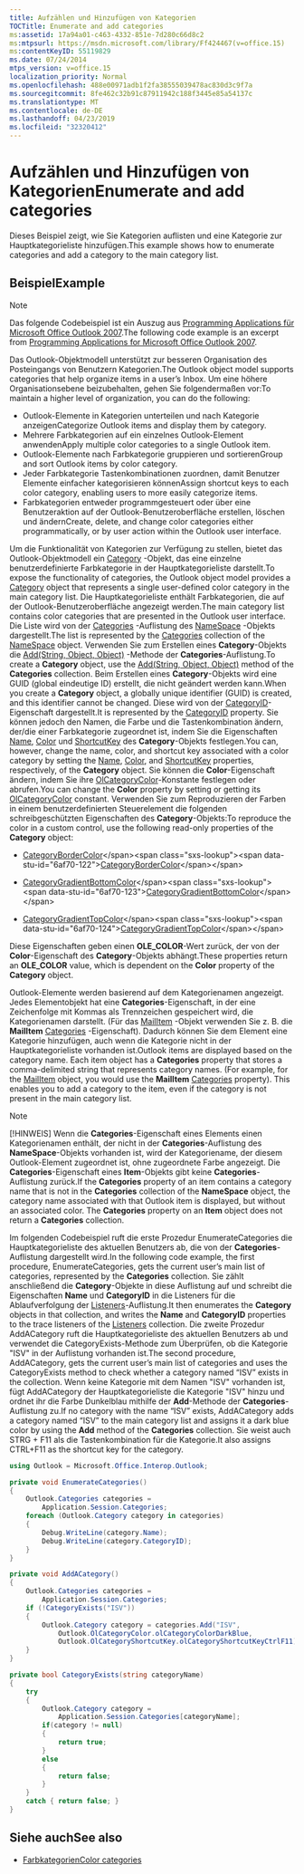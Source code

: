 ```yaml
---
title: Aufzählen und Hinzufügen von Kategorien
TOCTitle: Enumerate and add categories
ms:assetid: 17a94a01-c463-4332-851e-7d280c66d8c2
ms:mtpsurl: https://msdn.microsoft.com/library/Ff424467(v=office.15)
ms:contentKeyID: 55119829
ms.date: 07/24/2014
mtps_version: v=office.15
localization_priority: Normal
ms.openlocfilehash: 488e00971adb1f2fa38555039478ac830d3c9f7a
ms.sourcegitcommit: 8fe462c32b91c87911942c188f3445e85a54137c
ms.translationtype: MT
ms.contentlocale: de-DE
ms.lasthandoff: 04/23/2019
ms.locfileid: "32320412"
---
```

# <a name="enumerate-and-add-categories"></a><span data-ttu-id="6af70-102">Aufzählen und Hinzufügen von Kategorien</span><span class="sxs-lookup"><span data-stu-id="6af70-102">Enumerate and add categories</span></span>

<span data-ttu-id="6af70-103">Dieses Beispiel zeigt, wie Sie Kategorien auflisten und eine Kategorie zur Hauptkategorieliste hinzufügen.</span><span class="sxs-lookup"><span data-stu-id="6af70-103">This example shows how to enumerate categories and add a category to the main category list.</span></span>

## <a name="example"></a><span data-ttu-id="6af70-104">Beispiel</span><span class="sxs-lookup"><span data-stu-id="6af70-104">Example</span></span>

> [!NOTE] 
> <span data-ttu-id="6af70-105">Das folgende Codebeispiel ist ein Auszug aus [Programming Applications für Microsoft Office Outlook 2007](https://www.amazon.com/gp/product/0735622493?ie=UTF8&tag=msmsdn-20&linkCode=as2&camp=1789&creative=9325&creativeASIN=0735622493).</span><span class="sxs-lookup"><span data-stu-id="6af70-105">The following code example is an excerpt from [Programming Applications for Microsoft Office Outlook 2007](https://www.amazon.com/gp/product/0735622493?ie=UTF8&tag=msmsdn-20&linkCode=as2&camp=1789&creative=9325&creativeASIN=0735622493).</span></span>

<span data-ttu-id="6af70-106">Das Outlook-Objektmodell unterstützt zur besseren Organisation des Posteingangs von Benutzern Kategorien.</span><span class="sxs-lookup"><span data-stu-id="6af70-106">The Outlook object model supports categories that help organize items in a user’s Inbox.</span></span> <span data-ttu-id="6af70-107">Um eine höhere Organisationsebene beizubehalten, gehen Sie folgendermaßen vor:</span><span class="sxs-lookup"><span data-stu-id="6af70-107">To maintain a higher level of organization, you can do the following:</span></span>

- <span data-ttu-id="6af70-108">Outlook-Elemente in Kategorien unterteilen und nach Kategorie anzeigen</span><span class="sxs-lookup"><span data-stu-id="6af70-108">Categorize Outlook items and display them by category.</span></span>
- <span data-ttu-id="6af70-109">Mehrere Farbkategorien auf ein einzelnes Outlook-Element anwenden</span><span class="sxs-lookup"><span data-stu-id="6af70-109">Apply multiple color categories to a single Outlook item.</span></span>
- <span data-ttu-id="6af70-110">Outlook-Elemente nach Farbkategorie gruppieren und sortieren</span><span class="sxs-lookup"><span data-stu-id="6af70-110">Group and sort Outlook items by color category.</span></span>
- <span data-ttu-id="6af70-111">Jeder Farbkategorie Tastenkombinationen zuordnen, damit Benutzer Elemente einfacher kategorisieren können</span><span class="sxs-lookup"><span data-stu-id="6af70-111">Assign shortcut keys to each color category, enabling users to more easily categorize items.</span></span>
- <span data-ttu-id="6af70-112">Farbkategorien entweder programmgesteuert oder über eine Benutzeraktion auf der Outlook-Benutzeroberfläche erstellen, löschen und ändern</span><span class="sxs-lookup"><span data-stu-id="6af70-112">Create, delete, and change color categories either programmatically, or by user action within the Outlook user interface.</span></span>

<span data-ttu-id="6af70-113">Um die Funktionalität von Kategorien zur Verfügung zu stellen, bietet das Outlook-Objektmodell ein [Category](https://msdn.microsoft.com/library/bb623480\(v=office.15\)) -Objekt, das eine einzelne benutzerdefinierte Farbkategorie in der Hauptkategorieliste darstellt.</span><span class="sxs-lookup"><span data-stu-id="6af70-113">To expose the functionality of categories, the Outlook object model provides a [Category](https://msdn.microsoft.com/library/bb623480\(v=office.15\)) object that represents a single user-defined color category in the main category list.</span></span> <span data-ttu-id="6af70-114">Die Hauptkategorieliste enthält Farbkategorien, die auf der Outlook-Benutzeroberfläche angezeigt werden.</span><span class="sxs-lookup"><span data-stu-id="6af70-114">The main category list contains color categories that are presented in the Outlook user interface.</span></span> <span data-ttu-id="6af70-115">Die Liste wird von der [Categories](https://msdn.microsoft.com/library/bb623535\(v=office.15\)) -Auflistung des [NameSpace](https://msdn.microsoft.com/library/bb645857\(v=office.15\)) -Objekts dargestellt.</span><span class="sxs-lookup"><span data-stu-id="6af70-115">The list is represented by the [Categories](https://msdn.microsoft.com/library/bb623535\(v=office.15\)) collection of the [NameSpace](https://msdn.microsoft.com/library/bb645857\(v=office.15\)) object.</span></span> <span data-ttu-id="6af70-116">Verwenden Sie zum Erstellen eines **Category**-Objekts die [Add(String, Object, Object)](https://msdn.microsoft.com/library/bb623093\(v=office.15\)) -Methode der **Categories**-Auflistung.</span><span class="sxs-lookup"><span data-stu-id="6af70-116">To create a **Category** object, use the [Add(String, Object, Object)](https://msdn.microsoft.com/library/bb623093\(v=office.15\)) method of the **Categories** collection.</span></span> <span data-ttu-id="6af70-117">Beim Erstellen eines **Category**-Objekts wird eine GUID (global eindeutige ID) erstellt, die nicht geändert werden kann.</span><span class="sxs-lookup"><span data-stu-id="6af70-117">When you create a **Category** object, a globally unique identifier (GUID) is created, and this identifier cannot be changed.</span></span> <span data-ttu-id="6af70-118">Diese wird von der [CategoryID](https://msdn.microsoft.com/library/bb647100\(v=office.15\))-Eigenschaft dargestellt.</span><span class="sxs-lookup"><span data-stu-id="6af70-118">It is represented by the [CategoryID](https://msdn.microsoft.com/library/bb647100\(v=office.15\)) property.</span></span> <span data-ttu-id="6af70-119">Sie können jedoch den Namen, die Farbe und die Tastenkombination ändern, der/die einer Farbkategorie zugeordnet ist, indem Sie die Eigenschaften [Name](https://msdn.microsoft.com/library/bb645577\(v=office.15\)), [Color](https://msdn.microsoft.com/library/bb612316\(v=office.15\)) und [ShortcutKey](https://msdn.microsoft.com/library/bb644944\(v=office.15\)) des **Category**-Objekts festlegen.</span><span class="sxs-lookup"><span data-stu-id="6af70-119">You can, however, change the name, color, and shortcut key associated with a color category by setting the [Name](https://msdn.microsoft.com/library/bb645577\(v=office.15\)), [Color](https://msdn.microsoft.com/library/bb612316\(v=office.15\)), and [ShortcutKey](https://msdn.microsoft.com/library/bb644944\(v=office.15\)) properties, respectively, of the **Category** object.</span></span> <span data-ttu-id="6af70-120">Sie können die **Color**-Eigenschaft ändern, indem Sie ihre [OlCategoryColor](https://msdn.microsoft.com/library/bb608974\(v=office.15\))-Konstante festlegen oder abrufen.</span><span class="sxs-lookup"><span data-stu-id="6af70-120">You can change the **Color** property by setting or getting its [OlCategoryColor](https://msdn.microsoft.com/library/bb608974\(v=office.15\)) constant.</span></span> <span data-ttu-id="6af70-121">Verwenden Sie zum Reproduzieren der Farben in einem benutzerdefinierten Steuerelement die folgenden schreibgeschützten Eigenschaften des **Category**-Objekts:</span><span class="sxs-lookup"><span data-stu-id="6af70-121">To reproduce the color in a custom control, use the following read-only properties of the **Category** object:</span></span>

  - <span data-ttu-id="6af70-122">[CategoryBorderColor](https://msdn.microsoft.com/library/bb610083\(v=office.15\))</span><span class="sxs-lookup"><span data-stu-id="6af70-122">[CategoryBorderColor](https://msdn.microsoft.com/library/bb610083\(v=office.15\))</span></span>

  - <span data-ttu-id="6af70-123">[CategoryGradientBottomColor](https://msdn.microsoft.com/library/bb647357\(v=office.15\))</span><span class="sxs-lookup"><span data-stu-id="6af70-123">[CategoryGradientBottomColor](https://msdn.microsoft.com/library/bb647357\(v=office.15\))</span></span>

  - <span data-ttu-id="6af70-124">[CategoryGradientTopColor](https://msdn.microsoft.com/library/bb623975\(v=office.15\))</span><span class="sxs-lookup"><span data-stu-id="6af70-124">[CategoryGradientTopColor](https://msdn.microsoft.com/library/bb623975\(v=office.15\))</span></span>

<span data-ttu-id="6af70-125">Diese Eigenschaften geben einen **OLE\_COLOR**-Wert zurück, der von der **Color**-Eigenschaft des **Category**-Objekts abhängt.</span><span class="sxs-lookup"><span data-stu-id="6af70-125">These properties return an **OLE\_COLOR** value, which is dependent on the **Color** property of the **Category** object.</span></span>

<span data-ttu-id="6af70-p103">Outlook-Elemente werden basierend auf dem Kategorienamen angezeigt. Jedes Elementobjekt hat eine **Categories**-Eigenschaft, in der eine Zeichenfolge mit Kommas als Trennzeichen gespeichert wird, die Kategorienamen darstellt. (Für das [MailItem](https://msdn.microsoft.com/library/bb643865\(v=office.15\)) -Objekt verwenden Sie z. B. die **MailItem** [Categories](https://msdn.microsoft.com/library/bb646442\(v=office.15\)) -Eigenschaft). Dadurch können Sie dem Element eine Kategorie hinzufügen, auch wenn die Kategorie nicht in der Hauptkategorieliste vorhanden ist.</span><span class="sxs-lookup"><span data-stu-id="6af70-p103">Outlook items are displayed based on the category name. Each item object has a **Categories** property that stores a comma-delimited string that represents category names. (For example, for the [MailItem](https://msdn.microsoft.com/library/bb643865\(v=office.15\)) object, you would use the **MailItem** [Categories](https://msdn.microsoft.com/library/bb646442\(v=office.15\)) property). This enables you to add a category to the item, even if the category is not present in the main category list.</span></span>


> [!NOTE]
> <span data-ttu-id="6af70-p104">[!HINWEIS] Wenn die **Categories**-Eigenschaft eines Elements einen Kategorienamen enthält, der nicht in der **Categories**-Auflistung des **NameSpace**-Objekts vorhanden ist, wird der Kategoriename, der diesem Outlook-Element zugeordnet ist, ohne zugeordnete Farbe angezeigt. Die **Categories**-Eigenschaft eines **Item**-Objekts gibt keine **Categories**-Auflistung zurück.</span><span class="sxs-lookup"><span data-stu-id="6af70-p104">If the **Categories** property of an item contains a category name that is not in the **Categories** collection of the **NameSpace** object, the category name associated with that Outlook item is displayed, but without an associated color. The **Categories** property on an **Item** object does not return a **Categories** collection.</span></span>

<span data-ttu-id="6af70-132">Im folgenden Codebeispiel ruft die erste Prozedur EnumerateCategories die Hauptkategorieliste des aktuellen Benutzers ab, die von der **Categories**-Auflistung dargestellt wird.</span><span class="sxs-lookup"><span data-stu-id="6af70-132">In the following code example, the first procedure, EnumerateCategories, gets the current user’s main list of categories, represented by the **Categories** collection.</span></span> <span data-ttu-id="6af70-133">Sie zählt anschließend die **Category**-Objekte in diese Auflistung auf und schreibt die Eigenschaften **Name** und **CategoryID** in die Listeners für die Ablaufverfolgung der [Listeners](https://msdn.microsoft.com/library/system.diagnostics.debug.listeners.aspx)-Auflistung.</span><span class="sxs-lookup"><span data-stu-id="6af70-133">It then enumerates the **Category** objects in that collection, and writes the **Name** and **CategoryID** properties to the trace listeners of the [Listeners](https://msdn.microsoft.com/library/system.diagnostics.debug.listeners.aspx) collection.</span></span> <span data-ttu-id="6af70-134">Die zweite Prozedur AddACategory ruft die Hauptkategorieliste des aktuellen Benutzers ab und verwendet die CategoryExists-Methode zum Überprüfen, ob die Kategorie "ISV" in der Auflistung vorhanden ist.</span><span class="sxs-lookup"><span data-stu-id="6af70-134">The second procedure, AddACategory, gets the current user’s main list of categories and uses the CategoryExists method to check whether a category named “ISV” exists in the collection.</span></span> <span data-ttu-id="6af70-135">Wenn keine Kategorie mit dem Namen "ISV" vorhanden ist, fügt AddACategory der Hauptkategorieliste die Kategorie "ISV" hinzu und ordnet ihr die Farbe Dunkelblau mithilfe der **Add**-Methode der **Categories**-Auflistung zu.</span><span class="sxs-lookup"><span data-stu-id="6af70-135">If no category with the name “ISV” exists, AddACategory adds a category named “ISV” to the main category list and assigns it a dark blue color by using the **Add** method of the **Categories** collection.</span></span> <span data-ttu-id="6af70-136">Sie weist auch STRG + F11 als die Tastenkombination für die Kategorie.</span><span class="sxs-lookup"><span data-stu-id="6af70-136">It also assigns CTRL+F11 as the shortcut key for the category.</span></span>

```csharp
using Outlook = Microsoft.Office.Interop.Outlook;
```


```csharp
private void EnumerateCategories()
{
    Outlook.Categories categories =
        Application.Session.Categories;
    foreach (Outlook.Category category in categories)
    {
        Debug.WriteLine(category.Name);
        Debug.WriteLine(category.CategoryID);
    }
}

private void AddACategory()
{
    Outlook.Categories categories =
        Application.Session.Categories;
    if (!CategoryExists("ISV"))
    {
        Outlook.Category category = categories.Add("ISV",
            Outlook.OlCategoryColor.olCategoryColorDarkBlue,
            Outlook.OlCategoryShortcutKey.olCategoryShortcutKeyCtrlF11);
    }
}

private bool CategoryExists(string categoryName)
{
    try
    {
        Outlook.Category category = 
            Application.Session.Categories[categoryName];
        if(category != null)
        {
            return true;
        }
        else
        {
            return false;
        }
    }
    catch { return false; }
}
```

## <a name="see-also"></a><span data-ttu-id="6af70-137">Siehe auch</span><span class="sxs-lookup"><span data-stu-id="6af70-137">See also</span></span>

- [<span data-ttu-id="6af70-138">Farbkategorien</span><span class="sxs-lookup"><span data-stu-id="6af70-138">Color categories</span></span>](color-categories.md)

